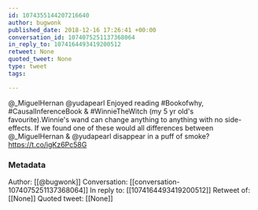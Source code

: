 ```yaml
---
id: 1074355144207216640
author: bugwonk
published_date: 2018-12-16 17:26:41 +00:00
conversation_id: 1074075251137368064
in_reply_to: 1074164493419200512
retweet: None
quoted_tweet: None
type: tweet
tags:

---
```


@_MiguelHernan @yudapearl Enjoyed reading #Bookofwhy, #CausalInferenceBook &amp; #WinnieTheWitch (my 5 yr old's favourite).Winnie's wand can change anything to anything with no side-effects. If we found one of these would all differences between @_MiguelHernan &amp; @yudapearl disappear in a puff of smoke? https://t.co/igKz6Pc58G

### Metadata

Author: [[@bugwonk]]
Conversation: [[conversation-1074075251137368064]]
In reply to: [[1074164493419200512]]
Retweet of: [[None]]
Quoted tweet: [[None]]
